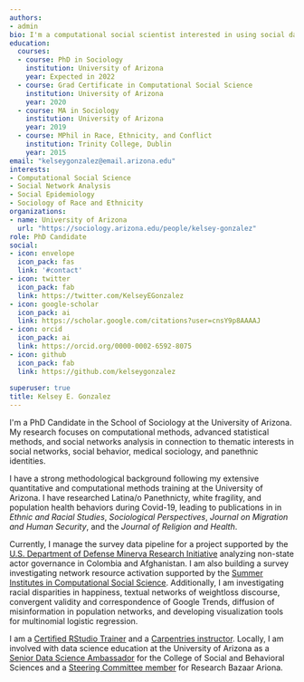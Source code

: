 ```yaml
---
authors:
- admin
bio: I'm a computational social scientist interested in using social data in new and innovative ways.
education:
  courses:
  - course: PhD in Sociology
    institution: University of Arizona
    year: Expected in 2022
  - course: Grad Certificate in Computational Social Science
    institution: University of Arizona
    year: 2020
  - course: MA in Sociology
    institution: University of Arizona
    year: 2019
  - course: MPhil in Race, Ethnicity, and Conflict
    institution: Trinity College, Dublin
    year: 2015
email: "kelseygonzalez@email.arizona.edu"
interests:
- Computational Social Science
- Social Network Analysis
- Social Epidemiology
- Sociology of Race and Ethnicity
organizations:
- name: University of Arizona
  url: "https://sociology.arizona.edu/people/kelsey-gonzalez"
role: PhD Candidate
social:
- icon: envelope
  icon_pack: fas
  link: '#contact'
- icon: twitter
  icon_pack: fab
  link: https://twitter.com/KelseyEGonzalez
- icon: google-scholar
  icon_pack: ai
  link: https://scholar.google.com/citations?user=cnsY9p8AAAAJ
- icon: orcid
  icon_pack: ai
  link: https://orcid.org/0000-0002-6592-8075
- icon: github
  icon_pack: fab
  link: https://github.com/kelseygonzalez
  
superuser: true
title: Kelsey E. Gonzalez
---
```


I'm a PhD Candidate in the School of Sociology at the University of Arizona. My research focuses on computational methods, advanced statistical methods, and social networks analysis in connection to thematic interests in social networks, social behavior, medical sociology, and panethnic identities.

I have a strong methodological background following my extensive quantitative and computational methods training at the University of Arizona. I have researched Latina/o Panethnicty, white fragility, and population health behaviors during  Covid-19, leading to publications in in *Ethnic and Racial Studies*, *Sociological Perspectives*, *Journal on Migration and Human Security*, and the *Journal of Religion and Health*.

Currently, I manage the survey data pipeline for a project supported by the [U.S. Department of Defense Minerva Research Initiative](https://minerva.defense.gov/) analyzing non-state actor governance in Colombia and Afghanistan. I am also building a survey investigating network resource activation supported by the [Summer Institutes in Computational Social Science](https://sicss.io/). Additionally, I am investigating racial disparities in happiness, textual networks of weightloss discourse, convergent validity and correspondence of Google Trends, diffusion of misinformation in population networks, and developing visualization tools for multinomial logistic regression. 

I am a [Certified RStudio Trainer](https://education.rstudio.com/trainers/) and a [Carpentries instructor](https://carpentries.org/instructors/). Locally, I am involved with data science education at the University of Arizona as a [Senior Data Science Ambassador](https://datascience.arizona.edu/ambassadors) for the College of Social and Behavioral Sciences and a [Steering Committee member](http://researchbazaar.arizona.edu/) for Research Bazaar Ariona. 

<!---Kelsey received her MA in Sociology from the University of Arizona in 2018 where she investigated the impacts of personal networks and homophily on individuals’ perceptions of discrimination. Before coming to the University of Arizona, she earned her MPhil in Race, Ethnicity and Conflict from the Department of Sociology at Trinity College, Dublin in 2015.-->
